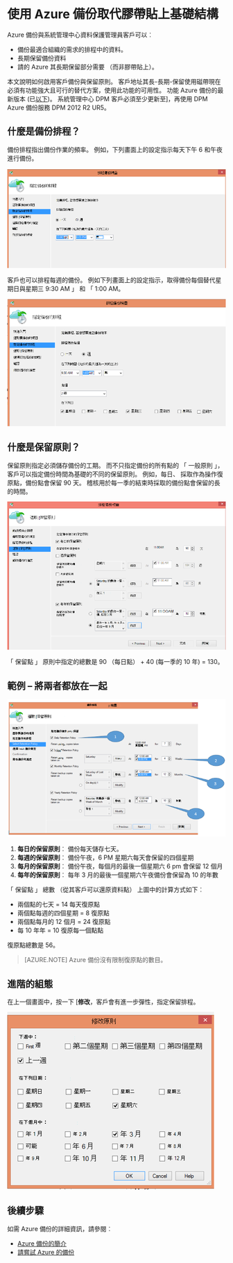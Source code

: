 <properties
   pageTitle="若要取代膠帶貼上基礎結構使用 Azure 備份 |Microsoft Azure"
   description="瞭解如何 Azure 備份提供類似膠帶貼上的語意，這可讓您備份與還原 Azure 中的資料"
   services="backup"
   documentationCenter=""
   authors="trinadhk"
   manager="vijayts"
   editor=""/>
<tags
   ms.service="backup"
   ms.devlang="na"
   ms.topic="article"
   ms.tgt_pltfrm="na"
   ms.workload="storage-backup-recovery"
   ms.date="09/27/2016"
   ms.author="jimpark;trinadhk;markgal"/>

# <a name="use-azure-backup-to-replace-your-tape-infrastructure"></a>使用 Azure 備份取代膠帶貼上基礎結構

Azure 備份與系統管理中心資料保護管理員客戶可以︰

- 備份最適合組織的需求的排程中的資料。
- 長期保留備份資料
- 請的 Azure 其長期保留部分需要 （而非膠帶貼上）。

本文說明如何啟用客戶備份與保留原則。 客戶地址其長-長期-保留使用磁帶現在必須有功能強大且可行的替代方案，使用此功能的可用性。 功能 Azure 備份的最新版本 (已[以下](http://aka.ms/azurebackup_agent))。 系統管理中心 DPM 客戶必須至少更新至]，再使用 DPM Azure 備份服務 DPM 2012 R2 UR5。

## <a name="what-is-the-backup-schedule"></a>什麼是備份排程？
備份排程指出備份作業的頻率。 例如，下列畫面上的設定指示每天下午 6 和午夜進行備份。

![每日排程](./media/backup-azure-backup-cloud-as-tape/dailybackupschedule.png)

客戶也可以排程每週的備份。 例如下列畫面上的設定指示，取得備份每個替代星期日與星期三 9:30 AM 」 和 「 1:00 AM。

![每週排程](./media/backup-azure-backup-cloud-as-tape/weeklybackupschedule.png)

## <a name="what-is-the-retention-policy"></a>什麼是保留原則？
保留原則指定必須儲存備份的工期。 而不只指定備份的所有點的 「 一般原則 」，客戶可以指定備份時間為基礎的不同的保留原則。 例如，每日、 採取作為操作復原點，備份點會保留 90 天。 稽核用於每一季的結束時採取的備份點會保留的長的時間。

![保留原則](./media/backup-azure-backup-cloud-as-tape/retentionpolicy.png)

「 保留點 」 原則中指定的總數是 90 （每日點） + 40 (每一季的 10 年) = 130。

## <a name="example--putting-both-together"></a>範例 – 將兩者都放在一起

![範例螢幕](./media/backup-azure-backup-cloud-as-tape/samplescreen.png)

1. **每日的保留原則**︰ 備份每天儲存七天。
2. **每週的保留原則**︰ 備份午夜，6 PM 星期六每天會保留的四個星期
3. **每月的保留原則**︰ 備份午夜，每個月的最後一個星期六 6 pm 會保留 12 個月
4. **每年的保留原則**︰ 每年 3 月的最後一個星期六午夜備份會保留為 10 的年數

「 保留點 」 總數 （從其客戶可以還原資料點） 上圖中的計算方式如下︰

- 兩個點的七天 = 14 每天復原點
- 兩個點每週的四個星期 = 8 復原點
- 兩個點每月的 12 個月 = 24 復原點
- 每 10 年年 = 10 復原每一個點點

復原點總數是 56。

> [AZURE.NOTE] Azure 備份沒有限制復原點的數目。

## <a name="advanced-configuration"></a>進階的組態
在上一個畫面中，按一下 [**修改**，客戶會有進一步彈性，指定保留排程。

![修改](./media/backup-azure-backup-cloud-as-tape/modify.png)

## <a name="next-steps"></a>後續步驟
如需 Azure 備份的詳細資訊，請參閱︰

- [Azure 備份的簡介](backup-introduction-to-azure-backup.md)
- [請嘗試 Azure 的備份](backup-try-azure-backup-in-10-mins.md)
